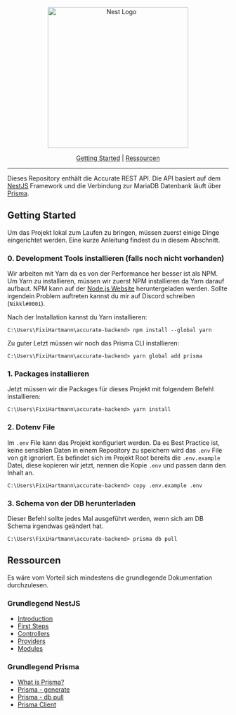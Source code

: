 <p align="center">
    <img src="https://pparchery.wipplingerconsulting.at/ressources/assets/images/logo.svg" width="320" alt="Nest Logo" />
</p>
<p align="center">
    <a href="#getting-started">Getting Started</a> |
    <a href="#ressourcen">Ressourcen</a>
</p>

<hr/>

Dieses Repository enthält die Accurate REST API. Die API basiert auf dem [NestJS](https://docs.nestjs.com/) Framework
und die Verbindung zur MariaDB Datenbank läuft über [Prisma](https://www.prisma.io/).

## Getting Started
Um das Projekt lokal zum Laufen zu bringen, müssen zuerst einige Dinge eingerichtet werden. 
Eine kurze Anleitung findest du in diesem Abschnitt.

### 0. Development Tools installieren (falls noch nicht vorhanden)
Wir arbeiten mit Yarn da es von der Performance her besser ist als NPM. Um Yarn zu installieren,
müssen wir zuerst NPM installieren da Yarn darauf aufbaut. NPM kann auf der [Node.js Website](https://nodejs.org/en/download/)
heruntergeladen werden. Sollte irgendein Problem auftreten kannst du mir auf Discord schreiben (`Nikkl#0001`).

Nach der Installation kannst du Yarn installieren:
```shell
C:\Users\FixiHartmann\accurate-backend> npm install --global yarn
```

Zu guter Letzt müssen wir noch das Prisma CLI installieren:
```shell
C:\Users\FixiHartmann\accurate-backend> yarn global add prisma
```

### 1. Packages installieren
Jetzt müssen wir die Packages für dieses Projekt mit folgendem Befehl installieren:
```shell
C:\Users\FixiHartmann\accurate-backend> yarn install
```

### 2. Dotenv File
Im `.env` File kann das Projekt konfiguriert werden. Da es Best Practice ist, keine sensiblen 
Daten in einem Repository zu speichern wird das `.env` File von git ignoriert. Es befindet sich
im Projekt Root bereits die `.env.example` Datei, diese kopieren wir jetzt, nennen die 
Kopie `.env` und passen dann den Inhalt an.
```shell
C:\Users\FixiHartmann\accurate-backend> copy .env.example .env
```

### 3. Schema von der DB herunterladen
Dieser Befehl sollte jedes Mal ausgeführt werden, wenn sich am DB Schema irgendwas 
geändert hat.

```shell
C:\Users\FixiHartmann\accurate-backend> prisma db pull
```

## Ressourcen
Es wäre vom Vorteil sich mindestens die grundlegende Dokumentation durchzulesen.

### Grundlegend NestJS
- [Introduction](https://docs.nestjs.com/)
- [First Steps](https://docs.nestjs.com/first-steps)
- [Controllers](https://docs.nestjs.com/controllers)
- [Providers](https://docs.nestjs.com/providers)
- [Modules](https://docs.nestjs.com/modules)

### Grundlegend Prisma
- [What is Prisma?](https://www.prisma.io/docs/concepts/overview/what-is-prisma)
- [Prisma - generate](https://www.prisma.io/docs/reference/api-reference/command-reference#generate)
- [Prisma - db pull](https://www.prisma.io/docs/reference/api-reference/command-reference#db-pull)
- [Prisma Client](https://www.prisma.io/docs/concepts/components/prisma-client)
